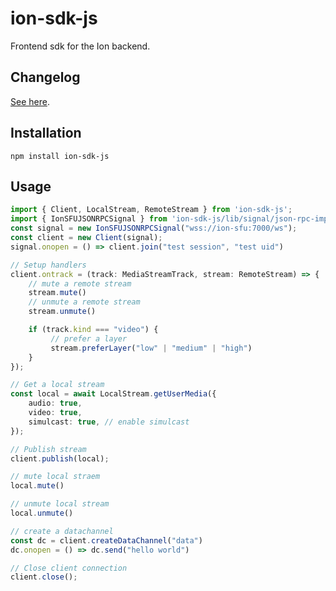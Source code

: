 # ion-sdk-js

Frontend sdk for the Ion backend.

## Changelog

[See here](https://github.com/avxit/ion-sdk-js/commits/patch-1).

## Installation

`npm install ion-sdk-js`

## Usage

```ts
import { Client, LocalStream, RemoteStream } from 'ion-sdk-js';
import { IonSFUJSONRPCSignal } from 'ion-sdk-js/lib/signal/json-rpc-impl';
const signal = new IonSFUJSONRPCSignal("wss://ion-sfu:7000/ws");
const client = new Client(signal);
signal.onopen = () => client.join("test session", "test uid")

// Setup handlers
client.ontrack = (track: MediaStreamTrack, stream: RemoteStream) => {
    // mute a remote stream
    stream.mute()
    // unmute a remote stream
    stream.unmute()

    if (track.kind === "video") {
         // prefer a layer
         stream.preferLayer("low" | "medium" | "high")
    }
});

// Get a local stream
const local = await LocalStream.getUserMedia({
    audio: true,
    video: true,
    simulcast: true, // enable simulcast
});

// Publish stream
client.publish(local);

// mute local straem
local.mute()

// unmute local stream
local.unmute()

// create a datachannel
const dc = client.createDataChannel("data")
dc.onopen = () => dc.send("hello world")

// Close client connection
client.close();
```
